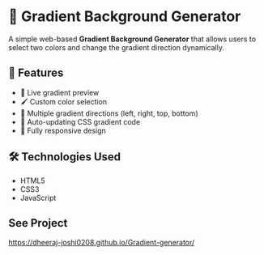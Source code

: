 # 🎨 Gradient Background Generator  

A simple web-based **Gradient Background Generator** that allows users to select two colors and change the gradient direction dynamically.  

## 🚀 Features  
- 🎨 Live gradient preview  
- 🖌️ Custom color selection  
- 🔄 Multiple gradient directions (left, right, top, bottom)  
- 📜 Auto-updating CSS gradient code  
- 📱 Fully responsive design  

## 🛠️ Technologies Used  
- HTML5  
- CSS3  
- JavaScript  

## See Project
https://dheeraj-joshi0208.github.io/Gradient-generator/
